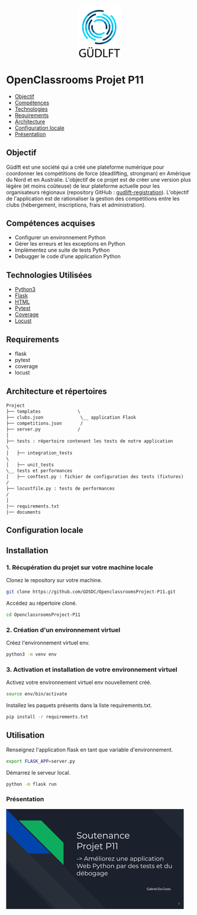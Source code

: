 <h3 align="center">
    <img alt="Logo" title="#logo" width="118px" src="/assets/16007798203635_P9.png">
    <br>
</h3>


# OpenClassrooms Projet P11

- [Objectif](#obj)
- [Compétences](#competences)
- [Technologies](#techs)
- [Requirements](#reqs)
- [Architecture](#architecture)
- [Configuration locale](#localconfig)
- [Présentation](#presentation)

<a id="obj"></a>
## Objectif

Güdlft est une société qui a créé une plateforme numérique pour coordonner les compétitions de force (deadlifting, strongman) en Amérique du Nord et en Australie. L'objectif de ce projet est de créer une version plus légère (et moins coûteuse) de leur plateforme actuelle pour les organisateurs régionaux (repository GitHub : [gudlift-registration](https://github.com/OpenClassrooms-Student-Center/Python_Testing)). L'objectif de l'application est de rationaliser la gestion des compétitions entre les clubs (hébergement, inscriptions, frais et administration).

<a id="competences"></a>
## Compétences acquises
- Configurer un environnement Python
- Gérer les erreurs et les exceptions en Python
- Implémentez une suite de tests Python
- Debugger le code d’une application Python

<a id="techs"></a>
## Technologies Utilisées
- [Python3](https://www.python.org/)
- [Flask](https://flask.palletsprojects.com/)
- [HTML](https://developer.mozilla.org/fr/docs/Web/HTML)
- [Pytest](https://docs.pytest.org/)
- [Coverage](https://coverage.readthedocs.io/)
- [Locust](https://locust.io/)

<a id="reqs"></a>
## Requirements
- flask
- pytest
- coverage
- locust

<a id="architecture"></a>
## Architecture et répertoires
```
Project
├── templates              \
├── clubs.json              \__ application Flask
├── competitions.json       /
├── server.py              /
│
├── tests : répertoire contenant les tests de notre application       \
│   ├── integration_tests                                              \
│   ├── unit_tests                                                      \__ tests et performances
│   ├── conftest.py : fichier de configuration des tests (fixtures)     /
├── locustfile.py : tests de performances                              /
│
|── requirements.txt
|── documents
```

<a id="localconfig"></a>
## Configuration locale
## Installation

### 1. Récupération du projet sur votre machine locale

Clonez le repository sur votre machine.

```bash
git clone https://github.com/GDSDC/OpenclassroomsProject-P11.git
```

Accédez au répertoire cloné.
```bash
cd OpenclassroomsProject-P11
```

### 2. Création d'un environnement virtuel 
Créez l'environnement virtuel env.
```bash
python3 -m venv env
```

### 3. Activation et installation de votre environnement virtuel 

Activez votre environnement virtuel env nouvellement créé.
```bash
source env/bin/activate
```

Installez les paquets présents dans la liste requirements.txt.
```bash
pip install -r requirements.txt
```

## Utilisation

Renseignez l'application flask en tant que variable d'environnement.
```bash
export FLASK_APP=server.py
```
Démarrez le serveur local.
```bash
python -m flask run
```


<a id="presentation"></a>
### Présentation

[<img alt="presentation" width="480px" src="/assets/presentation.png">](https://docs.google.com/presentation/d/e/2PACX-1vSlazmtFTBkbbzs9-3_QCV4yDbV1pOk_sl8MkRX5JzWPfa1szjHkOkB92EoJT-JzfEIn66POXN_XbGo/pub?start=true&loop=false&delayms=5000)